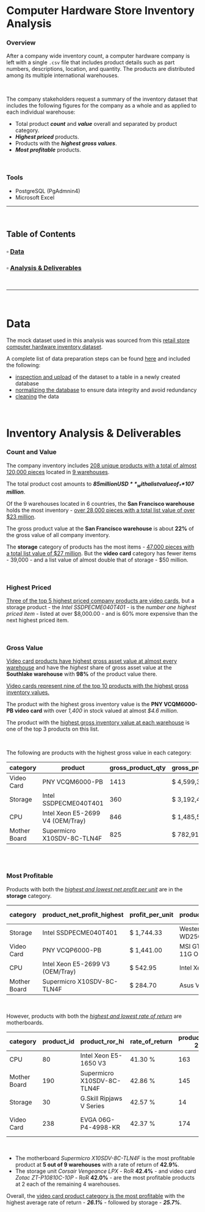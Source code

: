# Computer Hardware Store Inventory Analysis
### Overview
After a company wide inventory count, a computer hardware company is left with a single `.csv` file that includes product details such as part numbers, descriptions, location, and quantity.  The products are distributed among its multiple international warehouses.

<br>

The company stakeholders request a summary of the inventory dataset that includes the following figures for the company as a whole and as applied to each individual warehouse:

* Total product ***count*** and ***value*** overall and separated by product category.
* ***Highest priced*** products.
* Products with the ***highest gross values***.
* ***Most profitable***  products.

<br>


### Tools
*  PostgreSQL (PgAdmnin4)
*  Microsoft Excel

--- 

<br>

## Table of Contents
### ▫️ [Data](https://github.com/sjlloyd07/portfolio_projects/tree/main/hardware_store#data)
### ▫️ [Analysis & Deliverables](https://github.com/sjlloyd07/portfolio_projects/tree/main/hardware_store#inventory-analysis--deliverables)

<br>

---

<br>

# Data 
The mock dataset used in this analysis was sourced from this [retail store computer hardware inventory dataset](https://www.kaggle.com/datasets/ivanchvez/hardwarestore?select=hardwareStore.csv). 

A complete list of data preparation steps can be found [here](hardware_store/data_prep.md) and included the following:
-  [inspection and upload](/hardware_store/data_prep.md#inspection-and-upload) of the dataset to a table in a newly created database
-  [normalizing the database](/hardware_store/data_prep.md#normalization) to ensure data integrity and avoid redundancy
-  [cleaning](/hardware_store/data_prep.md#cleaning) the data

<br>

<!-- perform analysis using sql -->
# Inventory Analysis & Deliverables
### Count and Value
The company inventory includes [208 unique products with a total of almost 120,000 pieces](/hardware_store/analysis.md#%E2%84%B9%EF%B8%8F-company-wide) located in [9 warehouses](/hardware_store/data_prep.md#table-warehouse).

The total product cost amounts to _**$85 million USD**_ with a list value of _**$107 million**_. 

Of the 9 warehouses located in 6 countries, the **San Francisco warehouse** holds the most inventory - [over 28,000 pieces with a total list value of over $23 million](/hardware_store/analysis.md#%E2%84%B9%EF%B8%8F-at-each-warehouse). 

The gross product value at the **San Francisco warehouse** is about **22%** of the gross value of all company inventory.

The **storage** category of products has the most items - [47,000 pieces with a total list value of $27 million](/hardware_store/analysis.md#%E2%84%B9%EF%B8%8F-company-wide-1). But the **video card** category has fewer items - 39,000 - and a list value of almost double that of storage - $50 million. 

<br>

### Highest Priced
[Three of the top 5 highest priced company products are video cards](/hardware_store/analysis.md#highest-priced-company-products), but a storage product - the _Intel SSDPECME040T401_ - is the _number one highest priced item_ - listed at over $8,000.00 - and is 60% more expensive than the next highest priced item.

<br>

### Gross Value
[Video card products have highest gross asset value at almost every warehouse](/hardware_store/analysis.md#%E2%84%B9%EF%B8%8F-at-each-warehouse-1) and have the _highest_ share of gross asset value at the **Southlake warehouse** with **98%** of the product value there.

[Video cards represent nine of the top 10 products with the highest gross inventory values.](/hardware_store/analysis.md#%E2%84%B9%EF%B8%8F-company-wide-top-10) 

The product with the highest gross inventory value is the **PNY VCQM6000-PB video card** with over _1,400_ in stock valued at almost _$4.6 million._ 

The product with the [highest gross inventory value at each warehouse](/hardware_store/analysis.md#%E2%84%B9%EF%B8%8F-at-each-warehouse-2) is one of the top 3 products on this list.

<br>

The following are products with the highest gross value in each category:

| category     | product                          | gross_product_qty | gross_product_value |
|--------------|----------------------------------|-------------------|---------------------|
| Video Card   | PNY VCQM6000-PB                  | 1413              | $   4,599,301       |
| Storage      | Intel SSDPECME040T401            | 360               | $   3,192,476       |
| CPU          | Intel Xeon E5-2699 V4 (OEM/Tray) | 846               | $   1,485,576       |
| Mother Board | Supermicro X10SDV-8C-TLN4F       | 825               | $     782,917       |

<br>
<br>

### Most Profitable
Products with both the [*highest and lowest net profit per unit*](/hardware_store/analysis.md#%E2%84%B9%EF%B8%8F-highest--lowest-product-net-profit-by-category) are in the **storage** category.

| category     | product_net_profit_highest       | profit_per_unit  | product_net_profit_lowest   | profit_per_unit-2 |
|--------------|----------------------------------|------------------|-----------------------------|-------------------|
| Storage      | Intel SSDPECME040T401            | $       1,744.33 | Western Digital WD2500AAJS  | $           1.76  |
| Video Card   | PNY VCQP6000-PB                  | $       1,441.00 | MSI GTX 1080 TI AERO 11G OC | $          82.54  |
| CPU          | Intel Xeon E5-2699 V3 (OEM/Tray) | $         542.95 | Intel Xeon E5-2640 V2       | $          63.76  |
| Mother Board | Supermicro X10SDV-8C-TLN4F       | $         284.70 | Asus VANGUARD B85           | $          28.90  |

<br>

However, products with both the [*highest and lowest rate of return*](/hardware_store/analysis.md#%E2%84%B9%EF%B8%8F-highest--lowest-product-rate-of-return-by-category) are motherboards.


| category     | product_id | product_ror_hi             | rate_of_return | product_id-2 | product_ror_lo              | rate_of_return-2 |
|--------------|------------|----------------------------|----------------|--------------|-----------------------------|------------------|
| CPU          | 80         | Intel Xeon E5-1650 V3      | 41.30 %        | 163          | Intel Xeon E5-2683 V4       | 11.31 %          |
| Mother Board | 190        | Supermicro X10SDV-8C-TLN4F | 42.86 %        | 145          | Asus VANGUARD B85           | 11.20 %          |
| Storage      | 30         | G.Skill Ripjaws V Series   | 42.57 %        | 14           | G.Skill Ripjaws V Series    | 11.26 %          |
| Video Card   | 238        | EVGA 06G-P4-4998-KR        | 42.37 %        | 174          | MSI GTX 1080 TI AERO 11G OC | 11.53 %          |

<br>

* The motherboard _Supermicro X10SDV-8C-TLN4F_ is the most profitable product at **5 out of 9 warehouses** with a rate of return of **42.9%**.
* The storage unit _Corsair Vengeance LPX_ - RoR **42.4%** - and video card _Zotac ZT-P10810C-10P_ - RoR **42.0%** - are the most profitable products at 2 each of the remaining 4 warehouses. 

Overall, the [video card product category is the most profitable](/hardware_store/analysis.md#average-gross-profit-and-rate-of-return-by-category) with the highest average rate of return - **_26.1%_** - followed by storage - **_25.7%_**.

